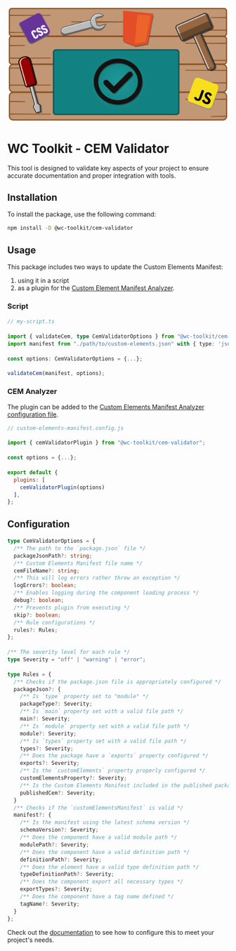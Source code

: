 <div align="center">
  
![workbench with tools, html, css, javascript, and download icon](https://raw.githubusercontent.com/wc-toolkit/cem-validator/refs/heads/main/assets/wc-toolkit_cem-validator.png)

</div>

# WC Toolkit - CEM Validator

This tool is designed to validate key aspects of your project to ensure accurate documentation and proper integration with tools.


## Installation

To install the package, use the following command:

```bash
npm install -D @wc-toolkit/cem-validator
```

## Usage

This package includes two ways to update the Custom Elements Manifest:

1. using it in a script
2. as a plugin for the [Custom Element Manifest Analyzer](https://custom-elements-manifest.open-wc.org/).

### Script

```ts
// my-script.ts

import { validateCem, type CemValidatorOptions } from "@wc-toolkit/cem-validator";
import manifest from "./path/to/custom-elements.json" with { type: 'json' };

const options: CemValidatorOptions = {...};

validateCem(manifest, options);
```

### CEM Analyzer

The plugin can be added to the [Custom Elements Manifest Analyzer configuration file](https://custom-elements-manifest.open-wc.org/analyzer/config/#config-file).

```js
// custom-elements-manifest.config.js

import { cemValidatorPlugin } from "@wc-toolkit/cem-validator";

const options = {...};

export default {
  plugins: [
    cemValidatorPlugin(options)
  ],
};
```

## Configuration

```ts
type CemValidatorOptions = {
  /** The path to the `package.json` file */
  packageJsonPath?: string;
  /** Custom Elements Manifest file name */
  cemFileName?: string;
  /** This will log errors rather throw an exception */
  logErrors?: boolean;
  /** Enables logging during the component loading process */
  debug?: boolean;
  /** Prevents plugin from executing */
  skip?: boolean;
  /** Rule configurations */
  rules?: Rules;
};

/** The severity level for each rule */
type Severity = "off" | "warning" | "error";

type Rules = {
  /** Checks if the package.json file is appropriately configured */
  packageJson?: {
    /** Is `type` property set to "module" */
    packageType?: Severity;
    /** Is `main` property set with a valid file path */
    main?: Severity;
    /** Is `module` property set with a valid file path */
    module?: Severity;
    /** Is `types` property set with a valid file path */
    types?: Severity;
    /** Does the package have a `exports` property configured */
    exports?: Severity;
    /** Is the `customElements` property properly configured */
    customElementsProperty?: Severity;
    /** Is the Custom Elements Manifest included in the published package */
    publishedCem?: Severity;
  }
  /** Checks if the `customElementsManifest` is valid */
  manifest?: {
    /** Is the manifest using the latest schema version */
    schemaVersion?: Severity;
    /** Does the component have a valid module path */
    modulePath?: Severity;
    /** Does the component have a valid definition path */
    definitionPath?: Severity;
    /** Does the element have a valid type definition path */
    typeDefinitionPath?: Severity;
    /** Does the component export all necessary types */
    exportTypes?: Severity;
    /** Does the component have a tag name defined */
    tagName?: Severity;
  }
};
```


<!-- <div style="text-align: center; margin-top: 32px;">
  <a href="https://stackblitz.com/edit/stackblitz-starters-57ju3afb?file=README.md" target="_blank">
    <img
      alt="Open in StackBlitz"
      src="https://developer.stackblitz.com/img/open_in_stackblitz.svg"
    />
  </a>
</div> -->

Check out the [documentation](https://wc-toolkit.com/cem-utilities/cem-validator) to see how to configure this to meet your project's needs.
